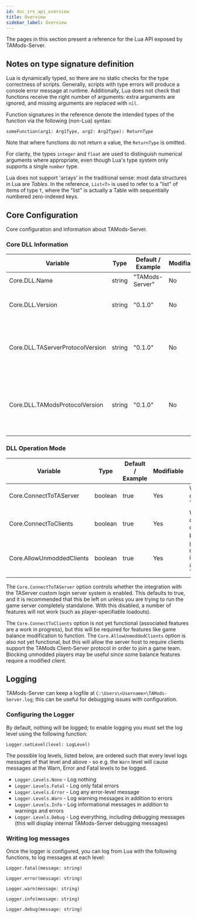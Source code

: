 ```yaml
---
id: doc_srv_api_overview
title: Overview
sidebar_label: Overview
---
```


The pages in this section present a reference for the Lua API exposed by TAMods-Server.

## Notes on type signature definition

Lua is dynamically typed, so there are no static checks for the type correctness of scripts. Generally, scripts with type errors will produce a console error message at runtime. Additionally, Lua does not check that functions receive the right number of arguments: extra arguments are ignored, and missing arguments are replaced with `nil`.

Function signatures in the reference denote the intended types of the function via the following (non-Lua) syntax:

`someFunction(arg1: Arg1Type, arg2: Arg2Type): ReturnType`

Note that where functions do not return a value, the `ReturnType` is omitted.

For clarity, the types `integer` and `float` are used to distinguish numerical arguments where appropriate, even though Lua's type system only supports a single `number` type.

Lua does not support 'arrays' in the traditional sense: most data structures in Lua are _Tables_. In the reference, `List<T>` is used to refer to a "list" of items of type `T`, where the "list" is actually a Table with sequentially numbered zero-indexed keys.

## Core Configuration

Core configuration and information about TAMods-Server.

### Core DLL Information

| Variable                         | Type   | Default / Example | Modifiable | Description                                                    |
|----------------------------------|--------|-------------------|------------|----------------------------------------------------------------|
| Core.DLL.Name                    | string | "TAMods-Server"   | No         | The name of this DLL                                           |
| Core.DLL.Version                 | string | "0.1.0"           | No         | The SemVer version of the DLL                                  |
| Core.DLL.TAServerProtocolVersion | string | "0.1.0"           | No         | The version of the TAServer controller protocol this DLL uses  |
| Core.DLL.TAModsProtocolVersion   | string | "0.1.0"           | No         | The version of the TAMods Client-Server protocol this DLL uses |

### DLL Operation Mode

| Variable                  | Type    | Default / Example | Modifiable | Description                                                                            |
|---------------------------|---------|-------------------|------------|----------------------------------------------------------------------------------------|
| Core.ConnectToTAServer    | boolean | true              | Yes        | Whether to attempt connection to the TAServer launcher                                 |
| Core.ConnectToClients     | boolean | true              | Yes        | Whether to attempt connection to modded clients via the TAMods protocol                |
| Core.AllowUnmoddedClients | boolean | true              | Yes        | If `Core.ConnectToClients` is enabled, whether to allow players without TAMods to join |

The `Core.ConnectToTAServer` option controls whether the integration with the TAServer custom login server system is enabled. This defaults to true, and it is recommended that this be left on unless you are trying to run the game server completely standalone. With this disabled, a number of features will not work (such as player-specifiable loadouts).

The `Core.ConnectToClients` option is not yet functional (associated features are a work in progress), but this will be required for features like game balance modification to function. The `Core.AllowUnmoddedClients` option is also not yet functional, but this will allow the server host to require clients support the TAMods Client-Server protocol in order to join a game team. Blocking unmodded players may be useful since some balance features require a modified client.

## Logging

TAMods-Server can keep a logfile at `C:\Users\<Username>\TAMods-Server.log`; this can be useful for debugging issues with configuration.

### Configuring the Logger

By default, nothing will be logged; to enable logging you must set the log level using the following function:

`Logger.setLevel(level: LogLevel)`

The possible log levels, listed below, are ordered such that every level logs messages of that level and above - so e.g. the `Warn` level will cause messages at the Warn, Error and Fatal levels to be logged.

- `Logger.Levels.None` - Log nothing
- `Logger.Levels.Fatal` - Log only fatal errors
- `Logger.Levels.Error` - Log any error-level message
- `Logger.Levels.Warn` - Log warning messages in addition to errors
- `Logger.Levels.Info` - Log informational messages in addition to warnings and errors
- `Logger.Levels.Debug` - Log everything, including debugging messages (this will display internal TAMods-Server debugging messages)

### Writing log messages

Once the logger is configured, you can log from Lua with the following functions, to log messages at each level:

`Logger.fatal(message: string)`

`Logger.error(message: string)`

`Logger.warn(message: string)`

`Logger.info(message: string)`

`Logger.debug(message: string)`